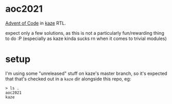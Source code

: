 # aoc2021

[Advent of Code](https://adventofcode.com/) in [kaze](https://github.com/yupferris/kaze) RTL.

expect only a few solutions, as this is not a particularly fun/rewarding thing to do :P (especially as kaze kinda sucks rn when it comes to trivial modules)

# setup

I'm using some "unreleased" stuff on kaze's master branch, so it's expected that that's checked out in a `kaze` dir alongside this repo, eg:

```
> ls .
aoc2021
kaze
```
